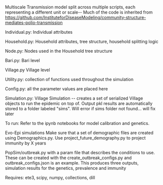 Multiscale Transmission model split across multiple scripts, each representing a different unit or scale-- Much of the code is inherited from https://github.com/InstituteforDiseaseModeling/community-structure-mediates-polio-transmission

Individual.py: Individual attributes

Household.py: Household attributes, tree structure, household splitting logic

Node.py: Nodes used in the Household tree structure

Bari.py: Bari level

Village.py Village level

Utility.py: collection of functions used throughout the simulation

Config.py: all the parameter values are placed here

Simulation.py: Village Simulation -- creates a set of serialized Village objects to run the epidemic on top of. Output pkl results are automatically stored to a folder labeled "sims". Will error if sims folder not found... will fix later

To run:
Refer to the ipynb notebooks for model calibration and genetics.

Evo-Epi simulations
Make sure that a set of demographic files are created using Demographics.py. Use project_future_demography.py to project immunity by X years

PopSim/outbreak.py with a param file that describes the conditions to use. These can be created with the create_outbreak_configs.py and outbreak_configs.json is an example.
This produces three outputs, simulation results for the genetics, prevalence and immunity


Requires:
ete3, scipy, numpy, collections, dill
